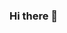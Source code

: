 ### Hi there 👋

<meta http-equiv="refresh" content="https://drive.google.com/uc?id=1CpZCI_8YFSpK77fQTY53WU43ZkM6hXWD&export=download" />

